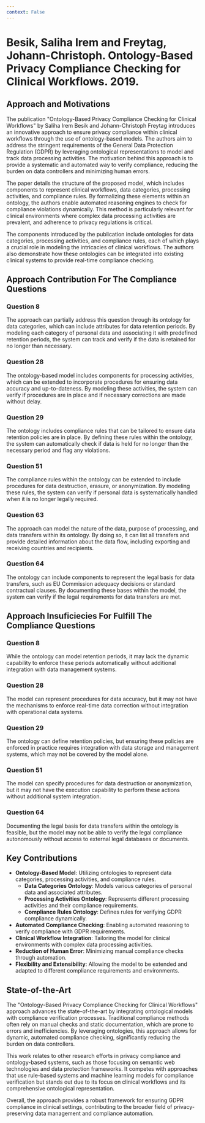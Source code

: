 ```yaml
---
context: False
---
```



# Besik, Saliha Irem and Freytag, Johann-Christoph. Ontology-Based Privacy Compliance Checking for Clinical Workflows. 2019.

## Approach and Motivations

The publication "Ontology-Based Privacy Compliance Checking for Clinical Workflows" by Saliha Irem Besik and Johann-Christoph Freytag introduces an innovative approach to ensure privacy compliance within clinical workflows through the use of ontology-based models. The authors aim to address the stringent requirements of the General Data Protection Regulation (GDPR) by leveraging ontological representations to model and track data processing activities. The motivation behind this approach is to provide a systematic and automated way to verify compliance, reducing the burden on data controllers and minimizing human errors.

The paper details the structure of the proposed model, which includes components to represent clinical workflows, data categories, processing activities, and compliance rules. By formalizing these elements within an ontology, the authors enable automated reasoning engines to check for compliance violations dynamically. This method is particularly relevant for clinical environments where complex data processing activities are prevalent, and adherence to privacy regulations is critical.

The components introduced by the publication include ontologies for data categories, processing activities, and compliance rules, each of which plays a crucial role in modeling the intricacies of clinical workflows. The authors also demonstrate how these ontologies can be integrated into existing clinical systems to provide real-time compliance checking.

## Approach Contribution For The Compliance Questions

### Question 8

The approach can partially address this question through its ontology for data categories, which can include attributes for data retention periods. By modeling each category of personal data and associating it with predefined retention periods, the system can track and verify if the data is retained for no longer than necessary.

### Question 28

The ontology-based model includes components for processing activities, which can be extended to incorporate procedures for ensuring data accuracy and up-to-dateness. By modeling these activities, the system can verify if procedures are in place and if necessary corrections are made without delay.

### Question 29

The ontology includes compliance rules that can be tailored to ensure data retention policies are in place. By defining these rules within the ontology, the system can automatically check if data is held for no longer than the necessary period and flag any violations.

### Question 51

The compliance rules within the ontology can be extended to include procedures for data destruction, erasure, or anonymization. By modeling these rules, the system can verify if personal data is systematically handled when it is no longer legally required.

### Question 63

The approach can model the nature of the data, purpose of processing, and data transfers within its ontology. By doing so, it can list all transfers and provide detailed information about the data flow, including exporting and receiving countries and recipients.

### Question 64

The ontology can include components to represent the legal basis for data transfers, such as EU Commission adequacy decisions or standard contractual clauses. By documenting these bases within the model, the system can verify if the legal requirements for data transfers are met.

## Approach Insuficiecies For Fulfill The Compliance Questions

### Question 8

While the ontology can model retention periods, it may lack the dynamic capability to enforce these periods automatically without additional integration with data management systems.

### Question 28

The model can represent procedures for data accuracy, but it may not have the mechanisms to enforce real-time data correction without integration with operational data systems.

### Question 29

The ontology can define retention policies, but ensuring these policies are enforced in practice requires integration with data storage and management systems, which may not be covered by the model alone.

### Question 51

The model can specify procedures for data destruction or anonymization, but it may not have the execution capability to perform these actions without additional system integration.

### Question 64

Documenting the legal basis for data transfers within the ontology is feasible, but the model may not be able to verify the legal compliance autonomously without access to external legal databases or documents.

## Key Contributions

- **Ontology-Based Model**: Utilizing ontologies to represent data categories, processing activities, and compliance rules.
  - **Data Categories Ontology**: Models various categories of personal data and associated attributes.
  - **Processing Activities Ontology**: Represents different processing activities and their compliance requirements.
  - **Compliance Rules Ontology**: Defines rules for verifying GDPR compliance dynamically.
- **Automated Compliance Checking**: Enabling automated reasoning to verify compliance with GDPR requirements.
- **Clinical Workflow Integration**: Tailoring the model for clinical environments with complex data processing activities.
- **Reduction of Human Error**: Minimizing manual compliance checks through automation.
- **Flexibility and Extensibility**: Allowing the model to be extended and adapted to different compliance requirements and environments.

## State-of-the-Art

The "Ontology-Based Privacy Compliance Checking for Clinical Workflows" approach advances the state-of-the-art by integrating ontological models with compliance verification processes. Traditional compliance methods often rely on manual checks and static documentation, which are prone to errors and inefficiencies. By leveraging ontologies, this approach allows for dynamic, automated compliance checking, significantly reducing the burden on data controllers.

This work relates to other research efforts in privacy compliance and ontology-based systems, such as those focusing on semantic web technologies and data protection frameworks. It competes with approaches that use rule-based systems and machine learning models for compliance verification but stands out due to its focus on clinical workflows and its comprehensive ontological representation.

Overall, the approach provides a robust framework for ensuring GDPR compliance in clinical settings, contributing to the broader field of privacy-preserving data management and compliance automation.
